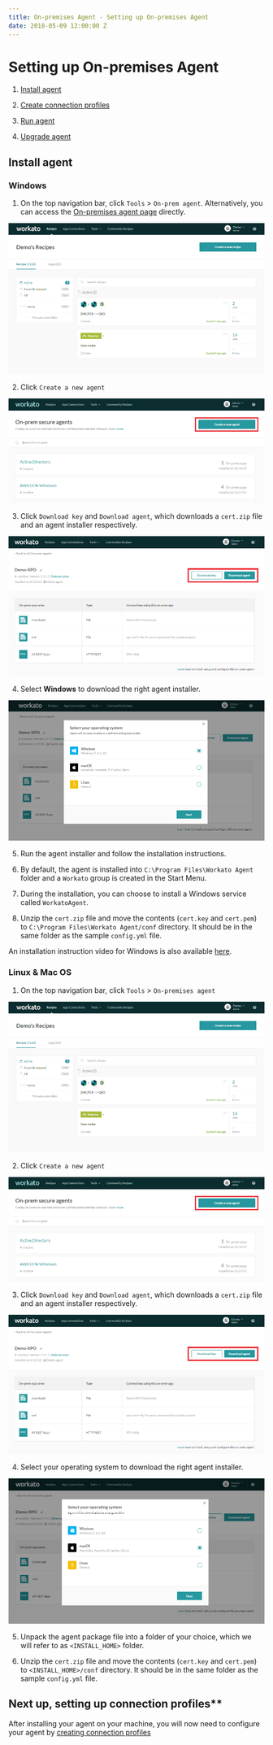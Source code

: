 ```yaml
---
title: On-premises Agent - Setting up On-premises Agent
date: 2018-05-09 12:00:00 Z
---
```


# Setting up On-premises Agent

1) [Install agent](#install-agent)

2) [Create connection profiles](/on-prem/profile.md)

3) [Run agent](/on-prem/run.md)

4) [Upgrade agent](/on-prem/upgrade.md)

## Install agent
### Windows
1) On the top navigation bar, click `Tools` > `On-prem agent`. Alternatively, you can access the [On-premises agent page](https://www.workato.com/secure_agents) directly.

![On-premises option](/assets/images/on-prem/navigate-to-opa.gif)

2) Click `Create a new agent`

![On-premises option](/assets/images/on-prem/create-opa.png)

3) Click `Download key` and `Download agent`, which downloads a `cert.zip` file and an agent installer respectively.

![On-premises option](/assets/images/on-prem/download-key-and-agent.png)

4) Select **Windows** to download the right agent installer.

![On-premises option](/assets/images/on-prem/windows-os.png)

5) Run the agent installer and follow the installation instructions.

6) By default, the agent is installed into `C:\Program Files\Workato Agent` folder and a `Workato` group is created in the Start Menu.

7) During the installation, you can choose to install a Windows service called `WorkatoAgent`.

8) Unzip the `cert.zip` file and move the contents (`cert.key` and `cert.pem`) to `C:\Program Files\Workato Agent/conf` directory. It should be in the same folder as the sample `config.yml` file.

An installation instruction video for Windows is also available [here](https://www.youtube.com/watch?v=Pu3GCk7OY6Q&feature=youtu.be).

### Linux & Mac OS
1) On the top navigation bar, click `Tools` > `On-premises agent`

![On-premises option](/assets/images/on-prem/navigate-to-opa.gif)

2) Click `Create a new agent`

![On-premises option](/assets/images/on-prem/create-opa.png)

3) Click `Download key` and `Download agent`, which downloads a `cert.zip` file and an agent installer respectively.

![On-premises option](/assets/images/on-prem/download-key-and-agent.png)

4) Select your operating system to download the right agent installer.

![On-premises option](/assets/images/on-prem/mac-os.png)

5) Unpack the agent package file into a folder of your choice, which we will refer to as `<INSTALL_HOME>` folder.

6) Unzip the `cert.zip` file and move the contents (`cert.key` and `cert.pem`) to `<INSTALL_HOME>/conf` directory. It should be in the same folder as the sample `config.yml` file.

## Next up, setting up connection profiles**

After installing your agent on your machine, you will now need to configure your agent by [creating connection profiles](/on-prem/profile.md)

